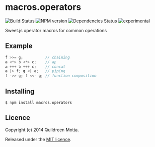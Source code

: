 macros.operators
================

[![Build Status](https://secure.travis-ci.org/folktale/macros.operators.png?branch=master)](https://travis-ci.org/folktale/macros.operators)
[![NPM version](https://badge.fury.io/js/macros.operators.png)](http://badge.fury.io/js/macros.operators)
[![Dependencies Status](https://david-dm.org/folktale/macros.operators.png)](https://david-dm.org/folktale/macros.operators)
[![experimental](http://hughsk.github.io/stability-badges/dist/experimental.svg)](http://github.com/hughsk/stability-badges)


Sweet.js operator macros for common operations


## Example

```js
f >>= g;          // chaining
a <*> b <*> c;    // ap
a +++ b +++ c;    // concat
a |> f; g <| a;   // piping
f ->> g; f <<- g; // function composition
```


## Installing

    $ npm install macros.operators


## Licence

Copyright (c) 2014 Quildreen Motta.

Released under the [MIT licence](https://github.com/folktale/macros.operators/blob/master/LICENCE).

<!-- links -->
[Fantasy Land]: https://github.com/fantasyland/fantasy-land
[Browserify]: http://browserify.org/
[Git]: http://git-scm.com/
[Make]: http://www.gnu.org/software/make/
[Node.js]: http://nodejs.org/
[es5-shim]: https://github.com/kriskowal/es5-shim
[docs]: http://folktale.github.io/macros.operators
<!-- [release: https://github.com/folktale/macros.operators/releases/download/v$VERSION/macros.operators-$VERSION.tar.gz] -->
[release]: https://github.com/folktale/macros.operators/releases/download/v0.0.0/macros.operators-0.0.0.tar.gz
<!-- [/release] -->
